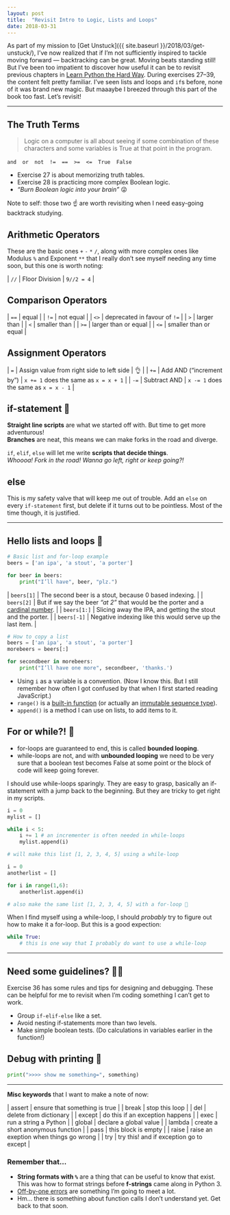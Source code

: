 ```yaml
---
layout: post
title:  "Revisit Intro to Logic, Lists and Loops"
date: 2018-03-31
---
```


As part of my mission to [Get Unstuck]({{ site.baseurl }}/2018/03/get-unstuck/), I’ve now realized that if I’m not sufficiently inspired to tackle moving forward — backtracking can be great. Moving beats standing still! But I’ve been too impatient to discover how useful it can be to revisit previous chapters in [Learn Python the Hard Way](https://learnpythonthehardway.org/). During exercises 27–39, the content felt pretty familiar. I’ve seen lists and loops and `if`s before, none of it was brand new magic. But maaaybe I breezed through this part of the book too fast. Let’s revisit!

---

## The Truth Terms

>  Logic on a computer is all about seeing if some combination of these characters and some variables is True at that point in the program.

`and`&emsp;`or`&emsp;`not`&emsp;`!=`&emsp;`==`&emsp;`>=`&emsp;`<=`&emsp;`True`&emsp;`False`

* Exercise 27 is about memorizing truth tables.
* Exercise 28 is practicing more complex Boolean logic.
* _“Burn Boolean logic into your brain”_ 😜

Note to self: those two ☝️ are worth revisiting when I need easy-going backtrack studying.

## Arithmetic Operators

These are the basic ones `+` `-` `*` `/`, along with more complex ones like Modulus&nbsp;`%` and Exponent&nbsp;`**` that I really don’t see myself needing any time soon, but this one is worth noting:

| `//` | Floor Division | `9//2 = 4` |

## Comparison Operators

| `==` | equal |
| `!=` | not equal |
| `<>` | deprecated in favour of `!=` |
| `>`  | larger than |
| `<`  | smaller than |
| `>=` | larger than or equal |
| `<=` | smaller than or equal |

## Assignment Operators

| `=`  | Assign value from right side to left side | 👌 |
| `+=` | Add AND (“increment by”) | `x += 1` does the same as `x = x + 1` |
| `-=` | Subtract AND | `x -= 1` does the same as `x = x - 1` |

## if-statement 🔀

**Straight line scripts** are what we started off with. But time to get more adventurous!<br>
**Branches** are neat, this means we can make forks in the road and diverge.

`if`, `elif`, `else` will let me write **scripts that decide things**.<br>
_Whoooa! Fork in the road! Wanna go left, right or keep going?!_

## else

This is my safety valve that will keep me out of trouble. Add an `else` on every `if-statement` first, but delete if it turns out to be pointless. Most of the time though, it is justified.

---

## Hello lists and loops 👋

```python
# Basic list and for-loop example
beers = ['an ipa', 'a stout', 'a porter']

for beer in beers:
    print("I’ll have", beer, "plz.")
```

| `beers[1]` | The second beer is a stout, because 0 based indexing. |
| `beers[2]` | But if we say the beer _“at 2”_ that would be the porter and a [cardinal number](https://en.wikipedia.org/wiki/Cardinal_number). |
| `beers[1:]` | Slicing away the IPA, and getting the stout and the porter. |
| `beers[-1]` | Negative indexing like this would serve up the last item. |

```python
# How to copy a list
beers = ['an ipa', 'a stout', 'a porter']
morebeers = beers[:]

for secondbeer in morebeers:
    print("I’ll have one more", secondbeer, 'thanks.')
```

* Using `i` as a variable is a convention. (Now I know this. But I still remember how often I got confused by that when I first started reading JavaScript.)
*  `range()` is a [built-in function](https://docs.python.org/3.6/library/functions.html) (or actually an [immutable sequence type](https://docs.python.org/3.6/library/stdtypes.html#range)).
* `append()` is a method I can use on lists, to add items to it.

## For or while?! 🤔

* for-loops are guaranteed to end, this is called **bounded looping**.
* while-loops are not, and with **unbounded looping** we need to be very sure that a boolean test becomes False at some point or the block of code will keep going forever.

I should use while-loops sparingly. They are easy to grasp, basically an if-statement with a jump back to the beginning. But they are tricky to get right in my scripts.

```python
i = 0
mylist = []

while i < 5:
    i += 1 # an incrementer is often needed in while-loops
    mylist.append(i)

# will make this list [1, 2, 3, 4, 5] using a while-loop
```

```python
i = 0
anotherlist = []

for i in range(1,6):
    anotherlist.append(i)

# also make the same list [1, 2, 3, 4, 5] with a for-loop 🥇
```

When I find myself using a while-loop, I&nbsp;should _probably_ try to figure out how to make it a for-loop. But this is a good expection:

```python
while True:
    # this is one way that I probably do want to use a while-loop
```

---

## Need some guidelines? 🤷‍♀️

Exercise 36 has some rules and tips for designing and debugging. These can be helpful for me to  revisit when I’m coding something I can’t get to work.

* Group `if-elif-else` like a set.
* Avoid nesting if-statements more than two levels.
* Make simple boolean tests. (Do calculations in variables earlier in the function!)

## Debug with printing 🐛

```python
print(">>>> show me something=", something)
```

---

**Misc keywords** that I want to make a note of now:

| assert | ensure that something is true |
| break  | stop this loop |
| del  | delete from dictionary |
| except | do this if an exception happens |
| exec | run a string a Python |
| global | declare a global value |
| lambda | create a short anonymous function |
| pass | this block is empty |
| raise | raise an exeption when things go wrong |
| try | try this! and if exception go to except |

### Remember that…

* **String formats with `%`** are a thing that can be useful to know that exist. This was how to format strings before **f-strings** came along in Python 3.
* [Off-by-one errors](https://en.wikipedia.org/wiki/Off-by-one_error) are something I’m going to meet a lot.
* Hm… there is something about function calls I don’t understand yet. Get back to that soon.
